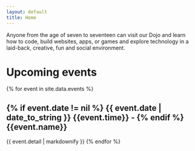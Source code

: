 ```yaml
---
layout: default
title: Home
---
```


Anyone from the age of seven to seventeen can visit our Dojo and learn how to code, build websites, apps, or games and explore technology in a laid-back, creative, fun and social environment.

# Upcoming events

{% for event in site.data.events %}
## {% if event.date != nil %} {{ event.date | date_to_string }} {{event.time}} - {% endif %}{{event.name}} 
  {{ event.detail | markdownify }}
{% endfor %}